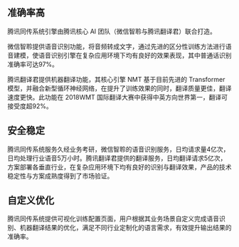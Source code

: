 ## 准确率高
腾讯同传系统引擎由腾讯核心 AI 团队（微信智聆与腾讯翻译君）联合打造。

微信智聆提供语音识别功能，将音频转成文字，通过先进的区分性训练方法进行语音建模，使语音识别引擎在复杂应用环境下均有良好的效果表现，其中普通话识别准确率可达97%。

腾讯翻译君提供机器翻译功能，其核心引擎 NMT 基于目前先进的 Transformer 模型，并融合新型循环神经网络，在提升了训练效果的同时，翻译质量更佳，翻译速度更快。此功能在 2018WMT 国际翻译大赛中获得中英方向世界第一，翻译可接受度超92%。

## 安全稳定
腾讯同传系统服务久经业务考研，微信智聆的语音识别服务，日均请求量4亿次，日均处理行业语音5万小时。腾讯翻译君提供的翻译服务，日均翻译请求5亿次，方案部署各垂直行业，在复杂应用环境下均有良好的识别与翻译效果，产品的技术稳定性与方案成熟度得到了市场验证。

## 自定义优化
腾讯同传系统提供可视化训练配置页面，用户根据其业务场景自定义完成语音识别、机器翻译结果的优化，满足不同行业定制化的语言需求，有效提升输出结果的准确率。

